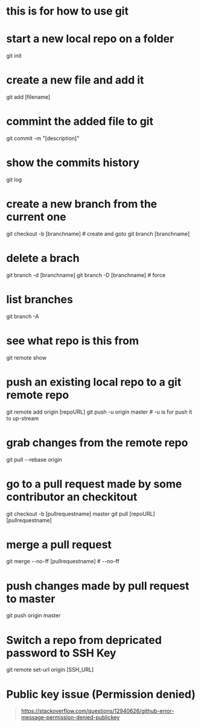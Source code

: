 # this is for how to use git

# start a new local repo on a folder

  git init

# create a new file and add it

  git add [filename]

# commint the added file to git

  git commit -m "[description]"

# show the commits history

  git log

# create a new branch from the current one

  git checkout -b [branchname] # create and goto
  git branch [branchname]

# delete a brach

  git branch -d [branchname]
  git branch -D [branchname] # force

# list branches

  git branch -A

# see what repo is this from

  git remote show

# push an existing local repo to a git remote repo

  git remote add origin [repoURL]
  git push -u origin master # -u is for push it to up-stream

# grab changes from the remote repo

  git pull --rebase origin

# go to a pull request made by some contributor an checkitout

  git checkout -b [pullrequestname] master
  git pull [repoURL] [pullrequestname]

# merge a pull request

  git merge --no-ff [pullrequestname] # --no-ff

# push changes made by pull request to master

  git push origin master

# Switch a repo from depricated password to SSH Key

git remote set-url origin [SSH_URL]

# Public key issue (Permission denied)

>https://stackoverflow.com/questions/12940626/github-error-message-permission-denied-publickey
